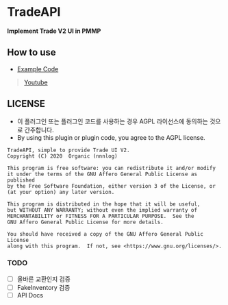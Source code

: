 # TradeAPI
<b>Implement Trade V2 UI in PMMP</b>

## How to use
* [Example Code](https://github.com/organization/TradeAPI/blob/master/examples/TradeTest.php)
> [Youtube](https://youtu.be/38xiaMfrlcU)

## LICENSE
* 이 플러그인 또는 플러그인 코드를 사용하는 경우 AGPL 라이선스에 동의하는 것으로 간주합니다.
* By using this plugin or plugin code, you agree to the AGPL license.
```
TradeAPI, simple to provide Trade UI V2.
Copyright (C) 2020  Organic (nnnlog)

This program is free software: you can redistribute it and/or modify
it under the terms of the GNU Affero General Public License as published
by the Free Software Foundation, either version 3 of the License, or
(at your option) any later version.

This program is distributed in the hope that it will be useful,
but WITHOUT ANY WARRANTY; without even the implied warranty of
MERCHANTABILITY or FITNESS FOR A PARTICULAR PURPOSE.  See the
GNU Affero General Public License for more details.

You should have received a copy of the GNU Affero General Public License
along with this program.  If not, see <https://www.gnu.org/licenses/>.
```

### TODO
* [ ] 올바른 교환인지 검증
* [ ] FakeInventory 검증
* [ ] API Docs

